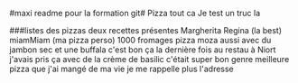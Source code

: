 #maxi readme pour la formation git#
Pizza tout ca
Je test un truc la

###listes des pizzas
deux recettes présentes 
Margherita 
Regina (la best)
miamMiam (ma pizza perso)
1000 fromages
pizza moza aussi avec du jambon sec et une buffala c'est bon ça la dernière fois au restau à Niort j'avais pris ça avec de la crème de basilic c'était super bon genre meilleure pizza que j'ai mangé de ma vie je me rappelle plus l'adresse 
